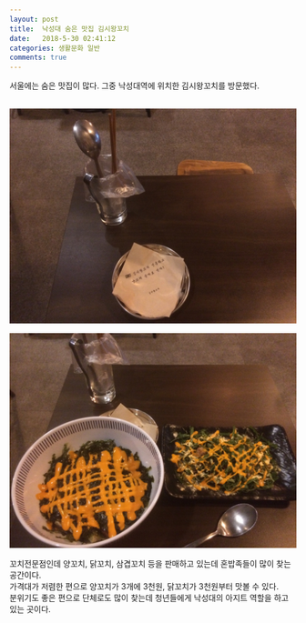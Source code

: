 ```yaml
---
layout: post
title:  낙성대 숨은 맛집 김시왕꼬치
date:   2018-5-30 02:41:12
categories: 생활문화 일반
comments: true
---
```





서울에는 숨은 맛집이 많다. 그중 낙성대역에 위치한 김시왕꼬치를 방문했다.


<br><img class="image" src="/images/fyjrtyjf.jpg" alt=""/>

<img class="image" src="/images/tyjrtyjrfty.jpg" alt=""/><br>


꼬치전문점인데 양꼬치, 닭꼬치, 삼겹꼬치 등을 판매하고 있는데 혼밥족들이 많이 찾는 공간이다.<br>가격대가 저렴한 편으로 양꼬치가 3개에 3천원, 닭꼬치가 3천원부터 맛볼 수 있다.<br>분위기도 좋은 편으로 단체로도 많이 찾는데 청년들에게 낙성대의 아지트 역할을 하고 있는 곳이다.<p><br></p>